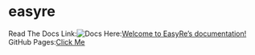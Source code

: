 # easyre
Read The Docs Link:![Docs Here:](https://media.ethicalads.io/media/images/2020/01/english-house_RILBxkP.png)[Welcome to EasyRe’s documentation!](https://easyre.readthedocs.io/en/latest/)
GitHub Pages:[Click Me](build/html/index.html)
